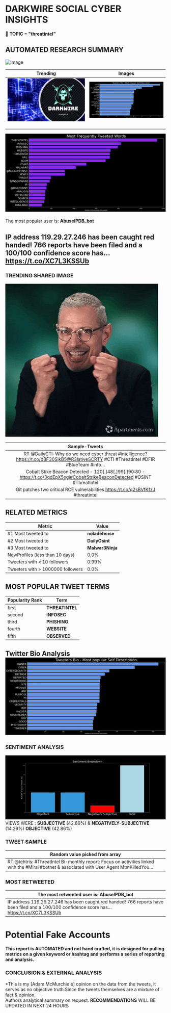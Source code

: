 # DARKWIRE SOCIAL CYBER INSIGHTS 
&#x1F34E; **TOPIC = "threatintel"**

## AUTOMATED RESEARCH SUMMARY
  ![image](darkLogo.png)   

|  Trending  |   Images | 
:-------------------------:|:-------------------------:
|  ![image](assets/threatintel/imageFile1.jpg)     <img width=200/> | ![image](assets/threatintel/imageFile2.jpg) <img width=200/> |   
 
 
![image](assets/threatintel/TWEETS.png)
<br></br>
The most popular user is: **AbuseIPDB_bot**  
 

## IP address 119.29.27.246 has been caught red handed! 766 reports have been filed and a 100/100 confidence score has… https://t.co/XC7L3KSSUb 

  




### TRENDING SHARED IMAGE

![image](assets/threatintel/twitterPostedImage.png)



|                **Sample-Tweets**        |
| :-------------: |
| RT @DailyCTI: Why do we need cyber threat #intelligence?https://t.co/dBF30SjkB5@R3lativeSCRTY #CTI #ThreatIntel #DFIR #BlueTeam #info… |
| Cobalt Stike Beacon Detected - 120[.]48[.]99[.]90:80 - https://t.co/3qdEpX5xgj#CobaltStrikeBeaconDetected #OSINT #ThreatIntel |
| Git patches two critical RCE vulnerabilities https://t.co/q2sBVfKfzJ #threatintel |

## RELATED METRICS<br>
| Metric | Value |
| ------------- | ------------- |
| #1 Most tweeted to  | **noladefense** |
| #2 Most tweeted to  | **DailyOsint** |
| #3 Most tweeted to  | **Malwar3Ninja** |
| NewProfiles (less than 10 days) | 0.0%  |
| Tweeters with < 10 followers  | 0.99%|
| Tweeters with > 1000000 followers  | 0.0%  |



## MOST POPULAR TWEET TERMS 


| Popularity Rank  | Term |
| ------------- | ------------- |
| first  | **THREATINTEL**  |
| second  | **INFOSEC**  |
| third  | **PHISHING** |
| fourth  | **WEBSITE**  |
| fifth  | **OBSERVED**  |


## Twitter Bio Analysis![image](assets/threatintel/BIO.png)
### SENTIMENT ANALYSIS
![image](assets/threatintel/sentiment.png)
VIEWS WERE : **SUBJECTIVE**  (42.86%) & **NEGATIVELY-SUBJECTIVE** (14.29%) **OBJECTIVE** (42.86%)

### TWEET SAMPLE 
| Random value picked from array |
| ------------- |
|RT @tehtris: #ThreatIntel Bi-monthly report: Focus on activities linked with the #Mirai #botnet &amp; associated with User Agent MtmKilledYou… |

### MOST RETWEETED 

| The most retweeted user is: **AbuseIPDB_bot**  |
| ------------- |
| IP address 119.29.27.246 has been caught red handed! 766 reports have been filed and a 100/100 confidence score has… https://t.co/XC7L3KSSUb |

# Potential Fake Accounts
 

<b> This report is AUTOMATED and not hand crafted, it is designed for pulling metrics on a given keyword or hashtag and performs a series of reporting and analysis.</b>  
### CONCLUSION & EXTERNAL ANALYSIS

*This is my [Adam McMurchie`s] opinion on the data from the tweets, it serves as no objective truth.Since the tweets themselves are a mixture of fact & opinion.<br>
Authors analytical summary on request.
**RECOMMENDATIONS** WILL BE UPDATED IN NEXT  24 HOURS <br>